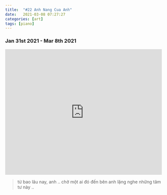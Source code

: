 ```yaml
---
title:  "#22 Anh Nang Cua Anh"
date:   2021-03-08 07:27:27
categories: [art]
tags: [piano]
---
```


### Jan 31st 2021 - Mar 8th 2021

<iframe style="overflow:hidden; width:100%; height:405px" src="https://www.youtube.com/embed/3z6hCwWbndc" frameborder="0" allow="accelerometer; autoplay; clipboard-write; encrypted-media; gyroscope; picture-in-picture" allowfullscreen></iframe>

> từ bao lâu nay, anh ..
> chờ một ai đó đến bên anh
> lặng nghe những tâm tư này ..
